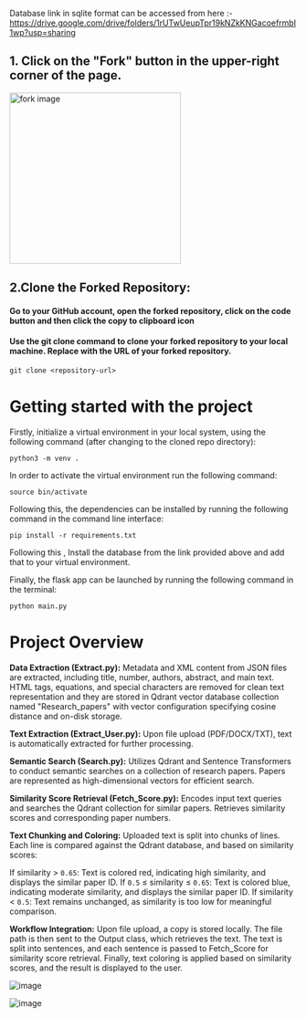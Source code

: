 Database link in sqlite format can be accessed from here :- https://drive.google.com/drive/folders/1rUTwUeupTpr19kNZkKNGacoefrmbl1wp?usp=sharing

## 1. Click on the "Fork" button in the upper-right corner of the page.

  <img align="center" width = "300" src = "https://docs.github.com/assets/cb-40742/mw-1440/images/help/repository/fork-button.webp" alt="fork image"/>

## 2.Clone the Forked Repository:
  #### Go to your GitHub account, open the forked repository, click on the code button and then click the copy to clipboard icon
  #### Use the git clone command to clone your forked repository to your local machine. Replace   <repository-url> with the URL of your forked repository.
  ```
  git clone <repository-url>
```

# Getting started with the project
Firstly, initialize a virtual environment in your local system, using the following command (after changing to the cloned repo directory): 
```
python3 -m venv .
```
In order to activate the virtual environment run the following command: 
```
source bin/activate
```
Following this, the dependencies can be installed by running the following command in the command line interface: 
```
pip install -r requirements.txt
```
Following this , Install the database from the link provided above and add that to your virtual environment.

Finally, the flask app can be launched by running the following command in the terminal: 
```
python main.py
```

# Project Overview 

**Data Extraction (Extract.py):** Metadata and XML content from JSON files are extracted, including title, number, authors, abstract, and main text. HTML tags, equations, and special characters are removed for clean text representation and they are stored in Qdrant vector database collection named "Research_papers" with vector configuration specifying cosine distance and on-disk storage.

**Text Extraction (Extract_User.py):** Upon file upload (PDF/DOCX/TXT), text is automatically extracted for further processing.

**Semantic Search (Search.py):** Utilizes Qdrant and Sentence Transformers to conduct semantic searches on a collection of research papers. Papers are represented as high-dimensional vectors for efficient search.

**Similarity Score Retrieval (Fetch_Score.py):** Encodes input text queries and searches the Qdrant collection for similar papers. Retrieves similarity scores and corresponding paper numbers.

**Text Chunking and Coloring:** Uploaded text is split into chunks of lines. Each line is compared against the Qdrant database, and based on similarity scores:

If similarity > ```0.65```: Text is colored red, indicating high similarity, and displays the similar paper ID.
If ```0.5``` ≤ similarity ≤ ```0.65```: Text is colored blue, indicating moderate similarity, and displays the similar paper ID.
If similarity < ```0.5```: Text remains unchanged, as similarity is too low for meaningful comparison.

**Workflow Integration:** Upon file upload, a copy is stored locally. The file path is then sent to the Output class, which retrieves the text. The text is split into sentences, and each sentence is passed to Fetch_Score for similarity score retrieval. Finally, text coloring is applied based on similarity scores, and the result is displayed to the user.

![image](https://github.com/Surya-Abhinai/INTEL_QUEST-Plagiarism-Checker-/assets/124990558/9dd913ee-8da1-4426-a804-5913e734baa2)

![image](https://github.com/Surya-Abhinai/INTEL_QUEST-Plagiarism-Checker-/assets/124990558/be992b30-2265-4f1d-ba02-56aecb1f23a1)
